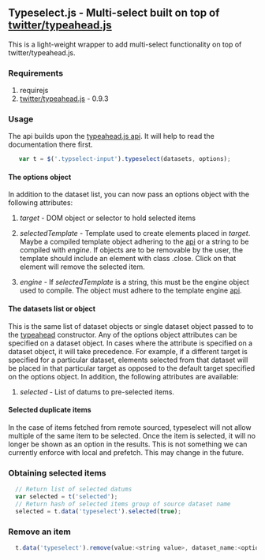 ## Typeselect.js - Multi-select built on top of [twitter/typeahead.js](https://github.com/twitter/typeahead.js)

This is a light-weight wrapper to add multi-select functionality on top of twitter/typeahead.js.

### Requirements
1. requirejs
1. [twitter/typeahead.js](https://github.com/twitter/typeahead.js) - 0.9.3

### Usage

The api builds upon the [typeahead.js api](https://github.com/twitter/typeahead.js#api). It will help to read the documentation there first.

```javascript
   var t = $('.typselect-input').typeselect(datasets, options);
```

#### The options object

In addition to the dataset list, you can now pass an options object with the following attributes:

1. *target* - DOM object or selector to hold selected items

1. *selectedTemplate* - Template used to create elements placed in *target*. Maybe a compiled template object adhering to the [api](https://github.com/twitter/typeahead.js#template-engine-compatibility) or a string to be compiled with *engine*.  If objects are to be removable by the user, the template should include an element with class .close. Click on that element will remove the selected item.

1. *engine* - If *selectedTemplate* is a string, this must be the engine object used to compile. The object must adhere to the template engine [api](https://github.com/twitter/typeahead.js#template-engine-compatibility).


#### The datasets list or object

This is the same list of dataset objects or single dataset object passed to to the [typeahead](https://github.com/twitter/typeahead.js) constructor. Any of the options object attributes can be specified on a dataset object. In cases where the attribute is specified on a dataset object, it will take precedence. For example, if a different target is specified for a particular dataset, elements selected from that dataset will be placed in that particular target as opposed to the default target specified on the options object. In addition, the following attributes are available:

1. *selected* - List of datums to pre-selected items. 

#### Selected duplicate items

In the case of items fetched from remote sourced, typeselect will not allow multiple of the same item to be selected. Once the item is selected, it will no longer be shown as an option in the results. This is not something we can currently enforce with local and prefetch. This may change in the future.

### Obtaining selected items

```javascript
  // Return list of selected datums
  var selected = t('selected');
  // Return hash of selected items group of source dataset name
  selected = t.data('typeselect').selected(true);
```

### Remove an item

```javascript
  t.data('typeselect').remove(value:<string value>, dataset_name:<optional string name of source dataset>);
``` 












